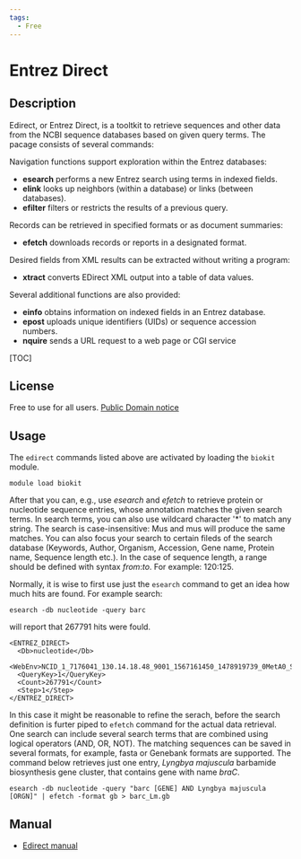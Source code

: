```yaml
---
tags:
  - Free
---
```


# Entrez Direct

## Description

Edirect, or Entrez Direct,  is a tooltkit to retrieve sequences and other data from the NCBI sequence databases based on given query terms. 
The pacage consists of several commands:

Navigation functions support exploration within the Entrez databases:

*    **esearch** performs a new Entrez search using terms in indexed fields.
*    **elink** looks up neighbors (within a database) or links (between databases).
*    **efilter** filters or restricts the results of a previous query.

Records can be retrieved in specified formats or as document summaries:

*    **efetch** downloads records or reports in a designated format.

Desired fields from XML results can be extracted without writing a program:

*    **xtract** converts EDirect XML output into a table of data values.

Several additional functions are also provided:

*    **einfo** obtains information on indexed fields in an Entrez database.
*    **epost** uploads unique identifiers (UIDs) or sequence accession numbers.
*    **nquire** sends a URL request to a web page or CGI service

[TOC]

## License

Free to use for all users. [Public Domain notice](https://www.ncbi.nlm.nih.gov/books/NBK179288/#chapter6.Appendices)

## Usage

The `edirect` commands listed above are activated by loading the `biokit` module.

```text
module load biokit
```

After that you can, e.g., use _esearch_ and _efetch_ to retrieve protein or nucleotide sequence entries, whose annotation matches the given search terms. In search terms, you can also use wildcard character '*' to match any string. The search is case-insensitive: Mus and mus will produce the same matches. You can also focus your search to certain fileds of the search database (Keywords, Author, Organism, Accession, Gene name, Protein name, Sequence length etc.). In the case of sequence length, a range should be defined with syntax _from_:_to_. For example: 120:125.


Normally, it is wise to first use just the `esearch` command to get an idea how much hits are found. 
For example search:
```text
esearch -db nucleotide -query barc
```
will report that 267791 hits were fould.
```text
<ENTREZ_DIRECT>
  <Db>nucleotide</Db>
  <WebEnv>NCID_1_7176041_130.14.18.48_9001_1567161450_1478919739_0MetA0_S_MegaStore</WebEnv>
  <QueryKey>1</QueryKey>
  <Count>267791</Count>
  <Step>1</Step>
</ENTREZ_DIRECT>
```

In this case it might be reasonable to refine the serach, before the search definition is furter piped to `efetch` command for the actual data retrieval. One search can include several search terms that are combined using logical operators (AND, OR, NOT). The matching sequences can be saved in several formats, for example, fasta or Genebank formats are supported. The command below retrieves just one entry, _Lyngbya_ _majuscula_ barbamide biosynthesis gene cluster, that contains gene with name _braC_.

```text
esearch -db nucleotide -query "barc [GENE] AND Lyngbya majuscula [ORGN]" | efetch -format gb > barc_Lm.gb
```


## Manual

*    [Edirect manual](https://www.ncbi.nlm.nih.gov/books/NBK179288/)


